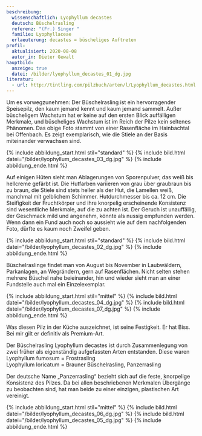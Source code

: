 ```yaml
---
beschreibung:
  wissenschaftlich: Lyophyllum decastes
  deutsch: Büschelrasling
  referenz: "(Fr.) Singer "
  familie: Lyophyllaceae
  erlaeuterung: decastes = büscheliges Auftreten
profil:
  aktualisiert: 2020-08-08
  autor_in: Dieter Gewalt
hauptbild:
  anzeige: true
  datei: /bilder/lyophyllum_decastes_01_dg.jpg
literatur:
  - url: http://tintling.com/pilzbuch/arten/l/Lyophyllum_decastes.html
---
```

Um es vorwegzunehmen: Der Büschelrasling ist ein hervorragender Speisepilz, den kaum jemand kennt und kaum jemand sammelt. Außer büscheligem Wachstum hat er keine auf den ersten Blick auffälligen Merkmale, und büscheliges Wachstum ist im Reich der Pilze kein seltenes Phänomen. Das obige Foto stammt von einer Rasenfläche im Hainbachtal bei Offenbach. Es zeigt exemplarisch, wie die Stiele an der Basis miteinander verwachsen sind.

{% include abbildung_start.html stil="standard" %}
{% include bild.html datei="/bilder/lyophyllum_decastes_03_dg.jpg" %}
{% include abbildung_ende.html %}

Auf einigen Hüten sieht man Ablagerungen von Sporenpulver, das weiß bis hellcreme gefärbt ist. Die Hutfarben variieren von grau über graubraun bis zu braun, die Stiele sind stets heller als der Hut, die Lamellen weiß, manchmal mit gelblichem Schimmer. Hutdurchmesser bis ca. 12 cm. Die Steifigkeit der Fruchtkörper und ihre knorpelig erscheinende Konsistenz sind wesentliche Merkmale, auf die zu achten ist. Der Geruch ist unauffällig, der Geschmack mild und angenehm, könnte als nussig empfunden werden. Wenn dann ein Fund auch noch so aussieht wie auf dem nachfolgenden Foto, dürfte es kaum noch Zweifel geben.

{% include abbildung_start.html stil="standard" %}
{% include bild.html datei="/bilder/lyophyllum_decastes_02_dg.jpg" %}
{% include abbildung_ende.html %}

Büschelraslinge findet man von August bis November in Laubwäldern, Parkanlagen, an Wegrändern, gern auf Rasenflächen. Nicht selten stehen mehrere Büschel nahe beieinander, hin und wieder sieht man an einer Fundstelle auch mal ein Einzelexemplar.

{% include abbildung_start.html stil="mittel" %}
{% include bild.html datei="/bilder/lyophyllum_decastes_04_dg.jpg" %}
{% include bild.html datei="/bilder/lyophyllum_decastes_07_dg.jpg" %}
{% include abbildung_ende.html %}

Was diesen Pilz in der Küche auszeichnet, ist seine Festigkeit. Er hat Biss. Bei mir gilt er definitiv als Premium-Art.

Der Büschelrasling Lyophyllum decastes ist durch Zusammenlegung von zwei früher als eigenständig aufgefassten Arten entstanden. Diese waren  
Lyophyllum fumosum = Frostrasling  
Lyophyllum loricatum = Brauner Büschelrasling, Panzerrasling

Der deutsche Name „Panzerrasling“ bezieht sich auf die feste, knorpelige Konsistenz des Pilzes. Da bei allen beschriebenen Merkmalen Übergänge zu beobachten sind, hat man beide zu einer einzigen, plastischen Art vereinigt.

{% include abbildung_start.html stil="mittel" %}
{% include bild.html datei="/bilder/lyophyllum_decastes_06_dg.jpg" %}
{% include bild.html datei="/bilder/lyophyllum_decastes_05_dg.jpg" %}
{% include abbildung_ende.html %}